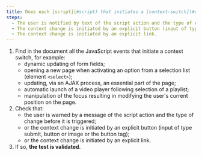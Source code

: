 ```yaml
---
title: Does each [script](#script) that initiates a [context-switch](#context-switch) satisfy one of these conditions?
steps:
  - The user is notified by text of the script action and the type of change before it is triggered.
  - The context change is initiated by an explicit button (input of type `submit`, `button` or `image` or `<button>` tag).
  - The context change is initiated by an explicit link.
---
```


1. Find in the document all the JavaScript events that initiate a context switch, for example:
   - dynamic updating of form fields;
   - opening a new page when activating an option from a selection list (element `<select>`);
   - updating, via an AJAX process, an essential part of the page;
   - automatic launch of a video player following selection of a playlist;
   - manipulation of the focus resulting in modifying the user's current position on the page.
2. Check that:
   - the user is warned by a message of the script action and the type of change before it is triggered;
   - or the context change is initiated by an explicit button (input of type submit, button or image or the button tag);
   - or the context change is initiated by an explicit link.
3. If so, **the test is validated**.
